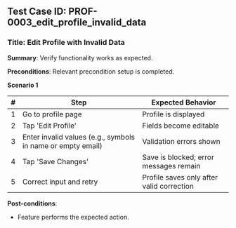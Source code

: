## Test Case ID: PROF-0003_edit_profile_invalid_data
### Title: Edit Profile with Invalid Data
**Summary**: Verify functionality works as expected.

**Preconditions**: Relevant precondition setup is completed.

**Scenario 1**

| # | Step                                 | Expected Behavior                            |
|---|--------------------------------------|----------------------------------------------|
| 1 | Go to profile page                   | Profile is displayed                         |
| 2 | Tap 'Edit Profile'                   | Fields become editable                       |
| 3 | Enter invalid values (e.g., symbols in name or empty email) | Validation errors shown        |
| 4 | Tap 'Save Changes'                   | Save is blocked; error messages remain       |
| 5 | Correct input and retry              | Profile saves only after valid correction    |



**Post-conditions**:
- Feature performs the expected action.
